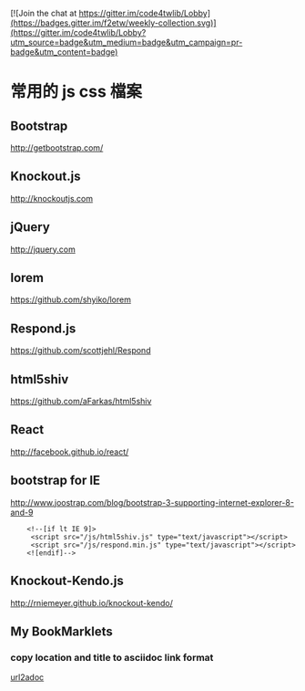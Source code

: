 [![Join the chat at https://gitter.im/code4twlib/Lobby](https://badges.gitter.im/f2etw/weekly-collection.svg)](https://gitter.im/code4twlib/Lobby?utm_source=badge&utm_medium=badge&utm_campaign=pr-badge&utm_content=badge)

# 常用的 js css 檔案

## Bootstrap
http://getbootstrap.com/

## Knockout.js
http://knockoutjs.com

## jQuery
http://jquery.com

## lorem
https://github.com/shyiko/lorem

## Respond.js
https://github.com/scottjehl/Respond

## html5shiv
https://github.com/aFarkas/html5shiv

## React
http://facebook.github.io/react/

## bootstrap for IE
http://www.joostrap.com/blog/bootstrap-3-supporting-internet-explorer-8-and-9

        <!--[if lt IE 9]>
         <script src="/js/html5shiv.js" type="text/javascript"></script>
         <script src="/js/respond.min.js" type="text/javascript"></script>
        <![endif]-->

## Knockout-Kendo.js
http://rniemeyer.github.io/knockout-kendo/

## My BookMarklets

### copy location and title to asciidoc link format
[url2adoc](<javascript:url=location.href;title=document.title;link=url+"["+title+"]";input=document.createElement("input");input.setAttribute("id","bottom");txt=document.createTextNode(link);input.value=link;document.body.appendChild(input);document.querySelector('#bottom').select();document.execCommand('copy');>)
